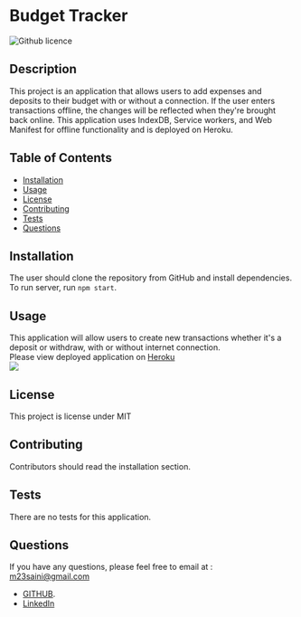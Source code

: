 

# Budget Tracker 

![Github licence](http://img.shields.io/badge/license-MIT-blue.svg)

## Description 
This project is an application that allows users to add expenses and deposits to their budget with or without a connection. If the user enters transactions offline, the changes will be reflected when they're brought back online. This application uses IndexDB, Service workers, and Web Manifest for offline functionality and is deployed on Heroku. 

## Table of Contents
* [Installation](#installation)
* [Usage](#usage)
* [License](#license)
* [Contributing](#contributing)
* [Tests](#tests)
* [Questions](#questions)

## Installation 
The user should clone the repository from GitHub and install dependencies. To run server, run `npm start`. 

## Usage 
This application will allow users to create new transactions whether it's a deposit or withdraw, with or without internet connection.<br>
Please view deployed application on [Heroku](link)<br>
<img src='public/screen.png'>

## License 
This project is license under MIT

## Contributing 
Contributors should read the installation section. 

## Tests
There are no tests for this application. 

##  Questions

If you have any questions, please feel free to email at : m23saini@gmail.com

- [GITHUB](https://github.com/mandy2324).
- [LinkedIn](https://www.linkedin.com/in/m23saini)
